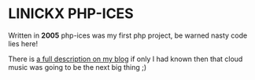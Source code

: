 # LINICKX PHP-ICES #

Written in **2005** php-ices was my first php project, be warned nasty code lies here!

There is [a full description on my blog](http://www.linickx.com/13/php-ices-beta-released) if only I had known then that cloud music was going to be the next big thing ;)

